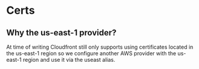 # Certs

## Why the us-east-1 provider?

At time of writing Cloudfront still only supports using certificates located in the us-east-1 region so we configure 
another AWS provider with the us-east-1 region and use it via the useast alias.
